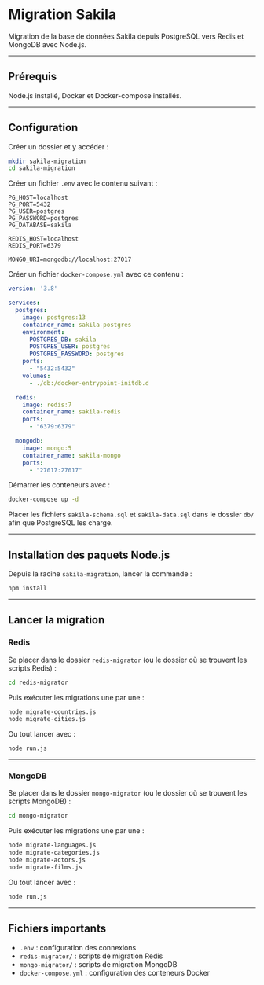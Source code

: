 # Migration Sakila

Migration de la base de données Sakila depuis PostgreSQL vers Redis et MongoDB avec Node.js.

---

## Prérequis

Node.js installé, Docker et Docker-compose installés.

---

## Configuration

Créer un dossier et y accéder :

```bash
mkdir sakila-migration
cd sakila-migration
````

Créer un fichier `.env` avec le contenu suivant :

```env
PG_HOST=localhost
PG_PORT=5432
PG_USER=postgres
PG_PASSWORD=postgres
PG_DATABASE=sakila

REDIS_HOST=localhost
REDIS_PORT=6379

MONGO_URI=mongodb://localhost:27017
```

Créer un fichier `docker-compose.yml` avec ce contenu :

```yaml
version: '3.8'

services:
  postgres:
    image: postgres:13
    container_name: sakila-postgres
    environment:
      POSTGRES_DB: sakila
      POSTGRES_USER: postgres
      POSTGRES_PASSWORD: postgres
    ports:
      - "5432:5432"
    volumes:
      - ./db:/docker-entrypoint-initdb.d

  redis:
    image: redis:7
    container_name: sakila-redis
    ports:
      - "6379:6379"

  mongodb:
    image: mongo:5
    container_name: sakila-mongo
    ports:
      - "27017:27017"
```

Démarrer les conteneurs avec :

```bash
docker-compose up -d
```

Placer les fichiers `sakila-schema.sql` et `sakila-data.sql` dans le dossier `db/` afin que PostgreSQL les charge.

---

## Installation des paquets Node.js

Depuis la racine `sakila-migration`, lancer la commande :

```bash
npm install
```

---

## Lancer la migration

### Redis

Se placer dans le dossier `redis-migrator` (ou le dossier où se trouvent les scripts Redis) :

```bash
cd redis-migrator
```

Puis exécuter les migrations une par une :

```bash
node migrate-countries.js
node migrate-cities.js
```

Ou tout lancer avec :

```bash
node run.js
```

---

### MongoDB

Se placer dans le dossier `mongo-migrator` (ou le dossier où se trouvent les scripts MongoDB) :

```bash
cd mongo-migrator
```

Puis exécuter les migrations une par une :

```bash
node migrate-languages.js
node migrate-categories.js
node migrate-actors.js
node migrate-films.js
```

Ou tout lancer avec :

```bash
node run.js
```

---

## Fichiers importants

* `.env` : configuration des connexions
* `redis-migrator/` : scripts de migration Redis
* `mongo-migrator/` : scripts de migration MongoDB
* `docker-compose.yml` : configuration des conteneurs Docker

```

